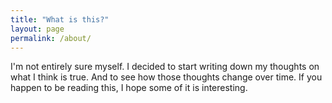 ```yaml
---
title: "What is this?"
layout: page
permalink: /about/
---
```


I'm not entirely sure myself. I decided to start writing down my thoughts on what I think is true. And to see how those thoughts change over time. If you happen to be reading this, I hope some of it is interesting.
